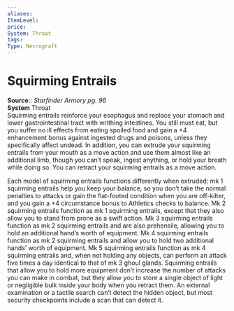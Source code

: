 ```yaml
---
aliases: 
ItemLevel: 
price: 
System: Throat
tags: 
Type: Necrograft
---
```


# Squirming Entrails

**Source**:: _Starfinder Armory pg. 96_  
**System** Throat  
Squirming entrails reinforce your esophagus and replace your stomach and lower gastrointestinal tract with writhing intestines. You still must eat, but you suffer no ill effects from eating spoiled food and gain a +4 enhancement bonus against ingested drugs and poisons, unless they specifically affect undead. In addition, you can extrude your squirming entrails from your mouth as a move action and use them almost like an additional limb, though you can’t speak, ingest anything, or hold your breath while doing so. You can retract your squirming entrails as a move action.  
  
Each model of squirming entrails functions differently when extruded: mk 1 squirming entrails help you keep your balance, so you don’t take the normal penalties to attacks or gain the flat-footed condition when you are off-kilter, and you gain a +4 circumstance bonus to Athletics checks to balance. Mk 2 squirming entrails function as mk 1 squirming entrails, except that they also allow you to stand from prone as a swift action. Mk 3 squirming entrails function as mk 2 squirming entrails and are also prehensile, allowing you to hold an additional hand’s worth of equipment. Mk 4 squirming entrails function as mk 2 squirming entrails and allow you to hold two additional hands’ worth of equipment. Mk 5 squirming entrails function as mk 4 squirming entrails and, when not holding any objects, can perform an attack five times a day identical to that of mk 3 ghoul glands. Squirming entrails that allow you to hold more equipment don’t increase the number of attacks you can make in combat, but they allow you to store a single object of light or negligible bulk inside your body when you retract them. An external examination or a tactile search can’t detect the hidden object, but most security checkpoints include a scan that can detect it.
